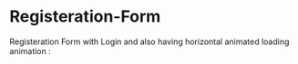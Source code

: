 # Registeration-Form
Registeration Form with Login and also having horizontal  animated loading animation :
